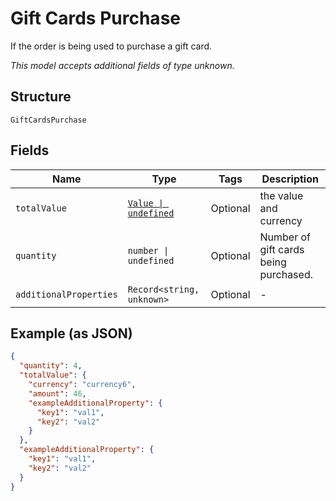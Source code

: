 
# Gift Cards Purchase

If the order is being used to purchase a gift card.

*This model accepts additional fields of type unknown.*

## Structure

`GiftCardsPurchase`

## Fields

| Name | Type | Tags | Description |
|  --- | --- | --- | --- |
| `totalValue` | [`Value \| undefined`](../../doc/models/value.md) | Optional | the value and currency |
| `quantity` | `number \| undefined` | Optional | Number of gift cards being purchased. |
| `additionalProperties` | `Record<string, unknown>` | Optional | - |

## Example (as JSON)

```json
{
  "quantity": 4,
  "totalValue": {
    "currency": "currency6",
    "amount": 46,
    "exampleAdditionalProperty": {
      "key1": "val1",
      "key2": "val2"
    }
  },
  "exampleAdditionalProperty": {
    "key1": "val1",
    "key2": "val2"
  }
}
```

